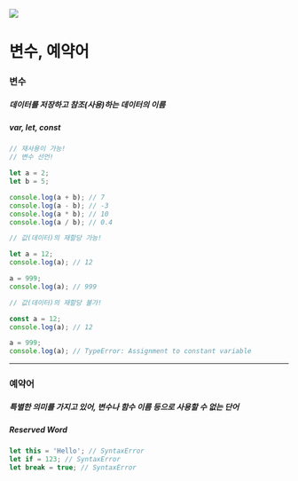 ![](https://images.velog.io/images/sh981013s/post/e1a04241-0a5f-4563-b095-9e949ead5cbf/image.png)

# 변수, 예약어



### 변수

##### 데이터를 저장하고 참조(사용)하는 데이터의 이름
##### var, let, const

```javascript
// 재사용이 가능!
// 변수 선언!

let a = 2;
let b = 5;

console.log(a + b); // 7
console.log(a - b); // -3
console.log(a * b); // 10
console.log(a / b); // 0.4

// 값(데이터)의 재할당 가능!

let a = 12;
console.log(a); // 12

a = 999;
console.log(a); // 999

// 값(데이터)의 재할당 불가!

const a = 12;
console.log(a); // 12

a = 999;
console.log(a); // TypeError: Assignment to constant variable
```

---

### 예약어

##### 특별한 의미를 가지고 있어, 변수나 함수 이름 등으로 사용할 수 없는 단어
##### Reserved Word

```javascript
let this = 'Hello'; // SyntaxError
let if = 123; // SyntaxError
let break = true; // SyntaxError
```